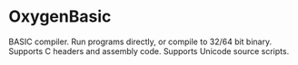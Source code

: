 # OxygenBasic
BASIC compiler. Run programs directly, or compile to 32/64 bit binary.
Supports C headers and assembly code. 
Supports Unicode source scripts.
